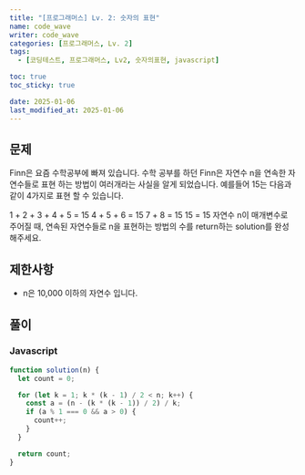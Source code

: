 ```yaml
---
title: "[프로그래머스] Lv. 2: 숫자의 표현"
name: code_wave
writer: code_wave
categories: [프로그래머스, Lv. 2]
tags:
  - [코딩테스트, 프로그래머스, Lv2, 숫자의표현, javascript]

toc: true
toc_sticky: true

date: 2025-01-06
last_modified_at: 2025-01-06
---
```


## 문제
Finn은 요즘 수학공부에 빠져 있습니다. 수학 공부를 하던 Finn은 자연수 n을 연속한 자연수들로 표현 하는 방법이 여러개라는 사실을 알게 되었습니다. 예를들어 15는 다음과 같이 4가지로 표현 할 수 있습니다.

1 + 2 + 3 + 4 + 5 = 15
4 + 5 + 6 = 15
7 + 8 = 15
15 = 15
자연수 n이 매개변수로 주어질 때, 연속된 자연수들로 n을 표현하는 방법의 수를 return하는 solution를 완성해주세요.

## 제한사항
- n은 10,000 이하의 자연수 입니다.

## 풀이
### Javascript
```js
function solution(n) {
  let count = 0;

  for (let k = 1; k * (k - 1) / 2 < n; k++) {
    const a = (n - (k * (k - 1)) / 2) / k;
    if (a % 1 === 0 && a > 0) {
      count++;
    }
  }

  return count;
}
```

